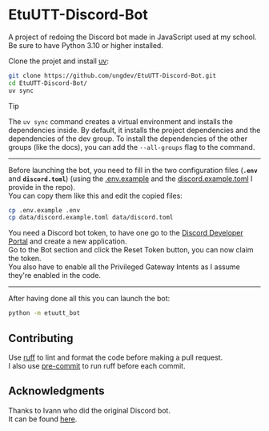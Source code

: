 # EtuUTT-Discord-Bot

A project of redoing the Discord bot made in JavaScript used at my school.  
Be sure to have Python 3.10 or higher installed.

Clone the projet and install [uv](https://docs.astral.sh/uv/getting-started/installation/):

```bash
git clone https://github.com/ungdev/EtuUTT-Discord-Bot.git
cd EtuUTT-Discord-Bot/
uv sync
```

> [!TIP]
> The `uv sync` command creates a virtual environment and installs the dependencies inside.
> By default, it installs the project dependencies and the dependencies of the dev group.
> To install the dependencies of the other groups (like the docs), you can add the `--all-groups`
> flag to the command.

---
Before launching the bot, you need to fill in the two configuration files (**`.env`** and
**`discord.toml`**) (using the [.env.example](.env.example) and
the [discord.example.toml](data/discord.example.toml) I provide in the repo).  
You can copy them like this and edit the copied files:

```bash
cp .env.example .env
cp data/discord.example.toml data/discord.toml
```

You need a Discord bot token, to have one go to
the [Discord Developer Portal](https://discord.com/developers) and create a new
application.  
Go to the Bot section and click the Reset Token button, you can now claim the token.  
You also have to enable all the Privileged Gateway Intents as I assume they're enabled in the code.

---
After having done all this you can launch the bot:

```bash
python -m etuutt_bot
```

## Contributing

Use [ruff](https://github.com/astral-sh/ruff) to lint and format the code before making a pull
request.  
I also use [pre-commit](https://github.com/pre-commit/pre-commit) to run ruff before each commit.

## Acknowledgments

Thanks to Ivann who did the original Discord bot.  
It can be found [here](https://github.com/ungdev/discord_bot_firewall).
